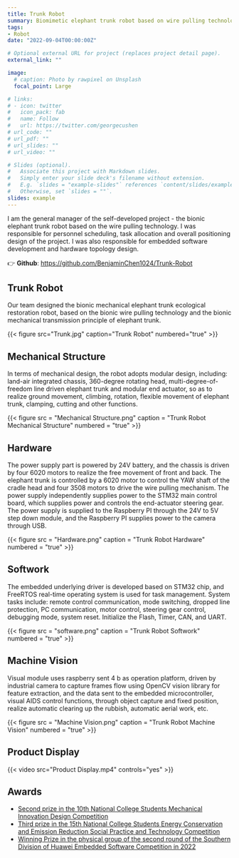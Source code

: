 ```yaml
---
title: Trunk Robot
summary: Biomimetic elephant trunk robot based on wire pulling technology.
tags:
- Robot
date: "2022-09-04T00:00:00Z"

# Optional external URL for project (replaces project detail page).
external_link: ""

image:
  # caption: Photo by rawpixel on Unsplash
  focal_point: Large

# links:
# - icon: twitter
#   icon_pack: fab
#   name: Follow
#   url: https://twitter.com/georgecushen
# url_code: ""
# url_pdf: ""
# url_slides: ""
# url_video: ""

# Slides (optional).
#   Associate this project with Markdown slides.
#   Simply enter your slide deck's filename without extension.
#   E.g. `slides = "example-slides"` references `content/slides/example-slides.md`.
#   Otherwise, set `slides = ""`.
slides: example
---
```


I am the general manager of the self-developed project - the bionic elephant trunk robot based on the wire pulling technology. I was responsible for personnel scheduling, task allocation and overall positioning design of the project. I was also responsible for embedded software development and hardware topology design.

👉 **Github**: https://github.com/BenjaminChen1024/Trunk-Robot

## **Trunk Robot**

Our team designed the bionic mechanical elephant trunk ecological restoration robot, based on the bionic wire pulling technology and the bionic mechanical transmission principle of elephant trunk.

{{< figure src="Trunk.jpg" caption="Trunk Robot" numbered="true" >}}

## **Mechanical Structure**

In terms of mechanical design, the robot adopts modular design, including: land-air integrated chassis, 360-degree rotating head, multi-degree-of-freedom line driven elephant trunk and modular end actuator, so as to realize ground movement, climbing, rotation, flexible movement of elephant trunk, clamping, cutting and other functions.

{{< figure src = "Mechanical Structure.png" caption = "Trunk Robot Mechanical Structure" numbered = "true" >}}

## **Hardware**

The power supply part is powered by 24V battery, and the chassis is driven by four 6020 motors to realize the free movement of front and back. The elephant trunk is controlled by a 6020 motor to control the YAW shaft of the cradle head and four 3508 motors to drive the wire pulling mechanism. The power supply independently supplies power to the STM32 main control board, which supplies power and controls the end-actuator steering gear. The power supply is supplied to the Raspberry PI through the 24V to 5V step down module, and the Raspberry PI supplies power to the camera through USB.

{{< figure src = "Hardware.png" caption = "Trunk Robot Hardware" numbered = "true" >}}

## **Softwork**

The embedded underlying driver is developed based on STM32 chip, and FreeRTOS real-time operating system is used for task management. System tasks include: remote control communication, mode switching, dropped line protection, PC communication, motor control, steering gear control, debugging mode, system reset. Initialize the Flash, Timer, CAN, and UART.

{{< figure src = "software.png" caption = "Trunk Robot Softwork" numbered = "true" >}}


## **Machine Vision**

Visual module uses raspberry sent 4 b as operation platform, driven by industrial camera to capture frames flow using OpenCV vision library for feature extraction, and the data sent to the embedded microcontroller, visual AIDS control functions, through object capture and fixed position, realize automatic clearing up the rubbish, automatic aerial work, etc.

{{< figure src = "Machine Vision.png" caption = "Trunk Robot Machine Vision" numbered = "true" >}}


## **Product Display**

{{< video src="Product Display.mp4" controls="yes" >}}

## **Awards**

- [Second prize in the 10th National College Students Mechanical Innovation Design Competition](http://umic.ckcest.cn/)
- [Third prize in the 15th National College Students Energy Conservation and Emission Reduction Social Practice and Technology Competition](http://www.jienengjianpai.org/)
- [Winning Prize in the physical group of the second round of the Southern Division of Huawei Embedded Software Competition in 2022](https://bbs.huaweicloud.com/forum/thread-193584-1-1.html)
